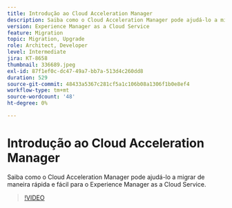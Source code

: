 ```yaml
---
title: Introdução ao Cloud Acceleration Manager
description: Saiba como o Cloud Acceleration Manager pode ajudá-lo a migrar de maneira rápida e fácil para o Experience Manager as a Cloud Service.
version: Experience Manager as a Cloud Service
feature: Migration
topic: Migration, Upgrade
role: Architect, Developer
level: Intermediate
jira: KT-8658
thumbnail: 336689.jpeg
exl-id: 87f1ef0c-dc47-49a7-bb7a-513d4c260dd8
duration: 529
source-git-commit: 48433a5367c281cf5a1c106b08a1306f1b0e8ef4
workflow-type: tm+mt
source-wordcount: '48'
ht-degree: 0%

---
```


# Introdução ao Cloud Acceleration Manager

Saiba como o Cloud Acceleration Manager pode ajudá-lo a migrar de maneira rápida e fácil para o Experience Manager as a Cloud Service.

>[!VIDEO](https://video.tv.adobe.com/v/336689?quality=12&learn=on)
